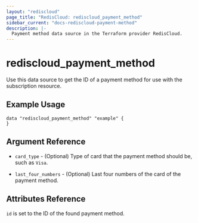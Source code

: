 ```yaml
---
layout: "rediscloud"
page_title: "RedisCloud: rediscloud_payment_method"
sidebar_current: "docs-rediscloud-payment-method"
description: |-
  Payment method data source in the Terraform provider RedisCloud.
---
```


# rediscloud_payment_method

Use this data source to get the ID of a payment method for use with the subscription resource.

## Example Usage

```hcl
data "rediscloud_payment_method" "example" {
}
```

## Argument Reference

* `card_type` - (Optional) Type of card that the payment method should be, such as `Visa`.

* `last_four_numbers` - (Optional) Last four numbers of the card of the payment method.

## Attributes Reference

`id` is set to the ID of the found payment method.
